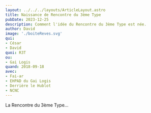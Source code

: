 ```yaml
---
layout: ../../../layouts/ArticleLayout.astro
title: Naissance de Rencontre du 3ème Type
pubDate: 2023-12-25
description: Comment l'idée du Rencontre du 3ème Type est née.
author: David
image: './boiteReves.svg'
qui:
- César
- David
quoi: R3T
ou: 
- Gai Logis
quand: 2018-09-18
avec: 
- Fai-ar
- EHPAD du Gai Logis
- Derrière le Hublot
- NCNC
---
```

La Rencontre du 3ème Type...